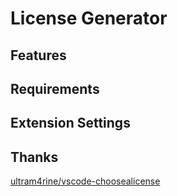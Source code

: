 # License Generator

## Features

## Requirements

## Extension Settings

## Thanks

[ultram4rine/vscode-choosealicense](https://github.com/ultram4rine/vscode-choosealicense)
